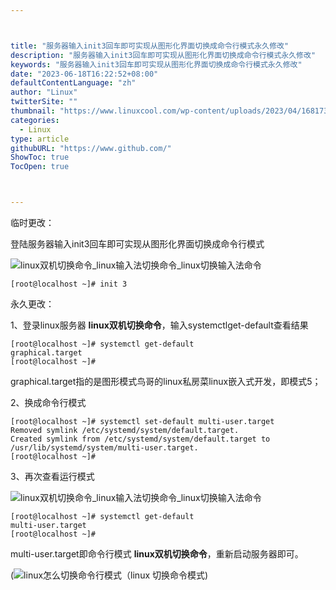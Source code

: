 ```yaml
---



title: "服务器输入init3回车即可实现从图形化界面切换成命令行模式永久修改"
description: "服务器输入init3回车即可实现从图形化界面切换成命令行模式永久修改"
keywords: "服务器输入init3回车即可实现从图形化界面切换成命令行模式永久修改"
date: "2023-06-18T16:22:52+08:00"
defaultContentLanguage: "zh"
author: "Linux"
twitterSite: ""
thumbnail: "https://www.linuxcool.com/wp-content/uploads/2023/04/1681733622148_0.png"
categories:
  - Linux
type: article
githubURL: "https://www.github.com/"
ShowToc: true
TocOpen: true



---
```


临时更改：

登陆服务器输入init3回车即可实现从图形化界面切换成命令行模式

![linux双机切换命令_linux输入法切换命令_linux切换输入法命令](https://www.linuxcool.com/wp-content/uploads/2023/04/1681733622148_0.png)

```
[root@localhost ~]# init 3
```

永久更改：

1、登录linux服务器 **linux双机切换命令**，输入systemctlget-default查看结果

```
[root@localhost ~]# systemctl get-default
graphical.target
[root@localhost ~]#
```

graphical.target指的是图形模式鸟哥的linux私房菜linux嵌入式开发，即模式5；

2、换成命令行模式

```
[root@localhost ~]# systemctl set-default multi-user.target
Removed symlink /etc/systemd/system/default.target.
Created symlink from /etc/systemd/system/default.target to /usr/lib/systemd/system/multi-user.target.
[root@localhost ~]#
```

3、再次查看运行模式

![linux双机切换命令_linux输入法切换命令_linux切换输入法命令](https://www.linuxcool.com/wp-content/uploads/2023/04/1681733622148_2.png)

```
[root@localhost ~]# systemctl get-default
multi-user.target
[root@localhost ~]#
```

multi-user.target即命令行模式 **linux双机切换命令**，重新启动服务器即可。

(![linux怎么切换命令行模式（linux 切换命令模式) ](https://www.linuxcool.com/wp-content/uploads/2023/04/1681733622148_3.jpg)